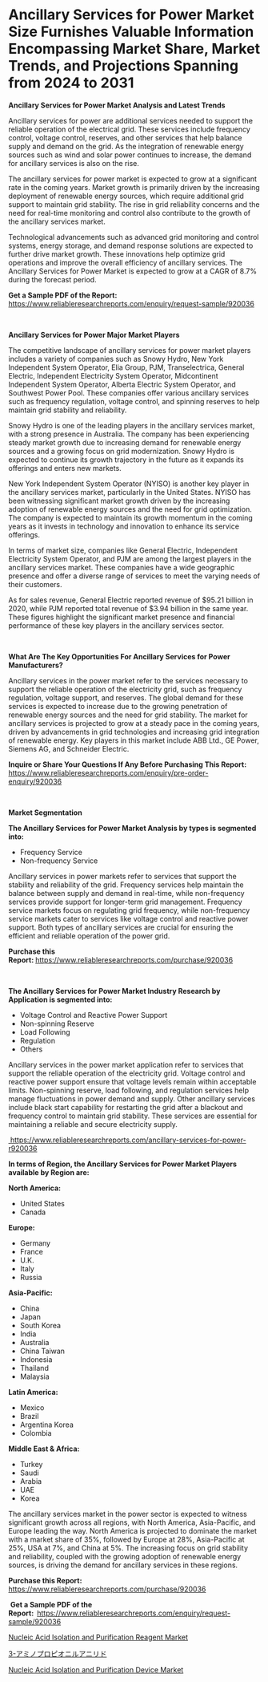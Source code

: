 <p><h1>Ancillary Services for Power Market Size Furnishes Valuable Information Encompassing Market Share, Market Trends, and Projections Spanning from 2024 to 2031</h1></p><p><strong>Ancillary Services for Power Market Analysis and Latest Trends</strong></p>
<p><p>Ancillary services for power are additional services needed to support the reliable operation of the electrical grid. These services include frequency control, voltage control, reserves, and other services that help balance supply and demand on the grid. As the integration of renewable energy sources such as wind and solar power continues to increase, the demand for ancillary services is also on the rise.</p><p>The ancillary services for power market is expected to grow at a significant rate in the coming years. Market growth is primarily driven by the increasing deployment of renewable energy sources, which require additional grid support to maintain grid stability. The rise in grid reliability concerns and the need for real-time monitoring and control also contribute to the growth of the ancillary services market.</p><p>Technological advancements such as advanced grid monitoring and control systems, energy storage, and demand response solutions are expected to further drive market growth. These innovations help optimize grid operations and improve the overall efficiency of ancillary services. The Ancillary Services for Power Market is expected to grow at a CAGR of 8.7% during the forecast period.</p></p>
<p><strong>Get a Sample PDF of the Report:&nbsp;</strong> <a href="https://www.reliableresearchreports.com/enquiry/request-sample/920036">https://www.reliableresearchreports.com/enquiry/request-sample/920036</a></p>
<p>&nbsp;</p>
<p><strong>Ancillary Services for Power Major Market Players</strong></p>
<p><p>The competitive landscape of ancillary services for power market players includes a variety of companies such as Snowy Hydro, New York Independent System Operator, Elia Group, PJM, Transelectrica, General Electric, Independent Electricity System Operator, Midcontinent Independent System Operator, Alberta Electric System Operator, and Southwest Power Pool. These companies offer various ancillary services such as frequency regulation, voltage control, and spinning reserves to help maintain grid stability and reliability.</p><p>Snowy Hydro is one of the leading players in the ancillary services market, with a strong presence in Australia. The company has been experiencing steady market growth due to increasing demand for renewable energy sources and a growing focus on grid modernization. Snowy Hydro is expected to continue its growth trajectory in the future as it expands its offerings and enters new markets.</p><p>New York Independent System Operator (NYISO) is another key player in the ancillary services market, particularly in the United States. NYISO has been witnessing significant market growth driven by the increasing adoption of renewable energy sources and the need for grid optimization. The company is expected to maintain its growth momentum in the coming years as it invests in technology and innovation to enhance its service offerings.</p><p>In terms of market size, companies like General Electric, Independent Electricity System Operator, and PJM are among the largest players in the ancillary services market. These companies have a wide geographic presence and offer a diverse range of services to meet the varying needs of their customers.</p><p>As for sales revenue, General Electric reported revenue of $95.21 billion in 2020, while PJM reported total revenue of $3.94 billion in the same year. These figures highlight the significant market presence and financial performance of these key players in the ancillary services sector.</p></p>
<p>&nbsp;</p>
<p><strong>What Are The Key Opportunities For Ancillary Services for Power Manufacturers?</strong></p>
<p><p>Ancillary services in the power market refer to the services necessary to support the reliable operation of the electricity grid, such as frequency regulation, voltage support, and reserves. The global demand for these services is expected to increase due to the growing penetration of renewable energy sources and the need for grid stability. The market for ancillary services is projected to grow at a steady pace in the coming years, driven by advancements in grid technologies and increasing grid integration of renewable energy. Key players in this market include ABB Ltd., GE Power, Siemens AG, and Schneider Electric.</p></p>
<p><strong>Inquire or Share Your Questions If Any Before Purchasing This Report:</strong> <a href="https://www.reliableresearchreports.com/enquiry/pre-order-enquiry/920036">https://www.reliableresearchreports.com/enquiry/pre-order-enquiry/920036</a></p>
<p>&nbsp;</p>
<p><strong>Market Segmentation</strong></p>
<p><strong>The Ancillary Services for Power Market Analysis by types is segmented into:</strong></p>
<p><ul><li>Frequency Service</li><li>Non-frequency Service</li></ul></p>
<p><p>Ancillary services in power markets refer to services that support the stability and reliability of the grid. Frequency services help maintain the balance between supply and demand in real-time, while non-frequency services provide support for longer-term grid management. Frequency service markets focus on regulating grid frequency, while non-frequency service markets cater to services like voltage control and reactive power support. Both types of ancillary services are crucial for ensuring the efficient and reliable operation of the power grid.</p></p>
<p><strong>Purchase this Report:&nbsp;</strong><a href="https://www.reliableresearchreports.com/purchase/920036">https://www.reliableresearchreports.com/purchase/920036</a></p>
<p>&nbsp;</p>
<p><strong>The Ancillary Services for Power Market Industry Research by Application is segmented into:</strong></p>
<p><ul><li>Voltage Control and Reactive Power Support</li><li>Non-spinning Reserve</li><li>Load Following</li><li>Regulation</li><li>Others</li></ul></p>
<p><p>Ancillary services in the power market application refer to services that support the reliable operation of the electricity grid. Voltage control and reactive power support ensure that voltage levels remain within acceptable limits. Non-spinning reserve, load following, and regulation services help manage fluctuations in power demand and supply. Other ancillary services include black start capability for restarting the grid after a blackout and frequency control to maintain grid stability. These services are essential for maintaining a reliable and secure electricity supply.</p></p>
<p><a href="https://www.reliableresearchreports.com/ancillary-services-for-power-r920036">&nbsp;https://www.reliableresearchreports.com/ancillary-services-for-power-r920036</a></p>
<p><strong>In terms of Region, the Ancillary Services for Power Market Players available by Region are:</strong></p>
<p>
    <p> <strong> North America: </strong>
        <ul>
            <li>United States</li>
            <li>Canada</li>
        </ul>
        </p> 
    <p> <strong> Europe: </strong>
        <ul>
            <li>Germany</li>
            <li>France</li>
            <li>U.K.</li>
            <li>Italy</li>
            <li>Russia</li>
        </ul>
        </p> 
    <p> <strong> Asia-Pacific: </strong>
        <ul>
            <li>China</li>
            <li>Japan</li>
            <li>South Korea</li>
            <li>India</li>
            <li>Australia</li>
            <li>China Taiwan</li>
            <li>Indonesia</li>
            <li>Thailand</li>
            <li>Malaysia</li>
        </ul>
        </p> 
    <p> <strong> Latin America: </strong>
        <ul>
            <li>Mexico</li>
            <li>Brazil</li>
            <li>Argentina Korea</li>
            <li>Colombia</li>
        </ul>
        </p> 
    <p> <strong> Middle East & Africa: </strong>
        <ul>
            <li>Turkey</li>
            <li>Saudi</li>
            <li>Arabia</li>
            <li>UAE</li>
            <li>Korea</li>
        </ul>
    </p>
    </p>
<p><p>The ancillary services market in the power sector is expected to witness significant growth across all regions, with North America, Asia-Pacific, and Europe leading the way. North America is projected to dominate the market with a market share of 35%, followed by Europe at 28%, Asia-Pacific at 25%, USA at 7%, and China at 5%. The increasing focus on grid stability and reliability, coupled with the growing adoption of renewable energy sources, is driving the demand for ancillary services in these regions.</p></p>
<p><strong>Purchase this Report: </strong><a href="https://www.reliableresearchreports.com/purchase/920036">https://www.reliableresearchreports.com/purchase/920036</a></p>
<p>&nbsp;<strong>Get a Sample PDF of the Report:&nbsp;&nbsp;</strong><a href="https://www.reliableresearchreports.com/enquiry/request-sample/920036">https://www.reliableresearchreports.com/enquiry/request-sample/920036</a></p>
<p><strong></strong></p>
<p><p><a href="https://github.com/kmatchooka/Market-Research-Report-List-1/blob/main/nucleic-acid-isolation-and-purification-reagent-market.md">Nucleic Acid Isolation and Purification Reagent Market</a></p><p><a href="https://github.com/AaronVargas43/Market-Research-Report-List-2/blob/main/8846574175608.md">3-アミノプロピオニルアニリド</a></p><p><a href="https://github.com/zmnbyevx75/Market-Research-Report-List-1/blob/main/nucleic-acid-isolation-and-purification-device-market.md">Nucleic Acid Isolation and Purification Device Market</a></p></p>